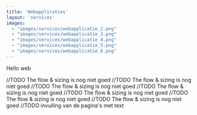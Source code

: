```yaml
---
title: 'Webapplicaties'
layout: 'services'
images: 
  - "images/services/webapplicatie_2.png"
  - "images/services/webapplicatie_3.png"
  - "images/services/webapplicatie_4.png"
  - "images/services/webapplicatie_5.png"
  - "images/services/webapplicatie_6.png"
---
```

Hello web

//TODO The flow & sizing is nog niet goed
//TODO The flow & sizing is nog niet goed
//TODO The flow & sizing is nog niet goed
//TODO The flow & sizing is nog niet goed
//TODO The flow & sizing is nog niet goed
//TODO The flow & sizing is nog niet goed
//TODO The flow & sizing is nog niet goed
//TODO invulling van de pagina's met text